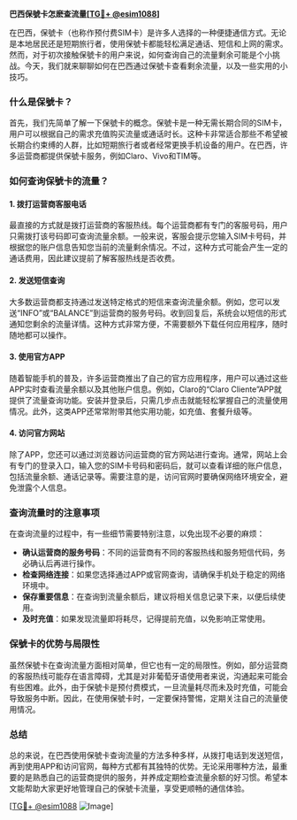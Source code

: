 **巴西保號卡怎麽查流量[[TG💪+ @esim1088](https://t.me/s/esim1088)]**

在巴西，保號卡（也称作预付费SIM卡）是许多人选择的一种便捷通信方式。无论是本地居民还是短期旅行者，使用保號卡都能轻松满足通话、短信和上网的需求。然而，对于初次接触保號卡的用户来说，如何查询自己的流量剩余可能是个小挑战。今天，我们就来聊聊如何在巴西通过保號卡查看剩余流量，以及一些实用的小技巧。

### 什么是保號卡？

首先，我们先简单了解一下保號卡的概念。保號卡是一种无需长期合同的SIM卡，用户可以根据自己的需求充值购买流量或通话时长。这种卡非常适合那些不希望被长期合约束缚的人群，比如短期旅行者或者经常更换手机设备的用户。在巴西，许多运营商都提供保號卡服务，例如Claro、Vivo和TIM等。

### 如何查询保號卡的流量？

#### 1. **拨打运营商客服电话**
最直接的方式就是拨打运营商的客服热线。每个运营商都有专门的客服号码，用户只需拨打该号码即可查询流量余额。一般来说，客服会提示您输入SIM卡号码，并根据您的账户信息告知您当前的流量剩余情况。不过，这种方式可能会产生一定的通话费用，因此建议提前了解客服热线是否收费。

#### 2. **发送短信查询**
大多数运营商都支持通过发送特定格式的短信来查询流量余额。例如，您可以发送“INFO”或“BALANCE”到运营商的服务号码。收到回复后，系统会以短信的形式通知您剩余的流量详情。这种方式非常方便，不需要额外下载任何应用程序，随时随地都可以操作。

#### 3. **使用官方APP**
随着智能手机的普及，许多运营商推出了自己的官方应用程序，用户可以通过这些APP实时查看流量余额以及其他账户信息。例如，Claro的“Claro Cliente”APP就提供了流量查询功能。安装并登录后，只需几步点击就能轻松掌握自己的流量使用情况。此外，这类APP还常常附带其他实用功能，如充值、套餐升级等。

#### 4. **访问官方网站**
除了APP，您还可以通过浏览器访问运营商的官方网站进行查询。通常，网站上会有专门的登录入口，输入您的SIM卡号码和密码后，就可以查看详细的账户信息，包括流量余额、通话记录等。需要注意的是，访问官网时要确保网络环境安全，避免泄露个人信息。

### 查询流量时的注意事项

在查询流量的过程中，有一些细节需要特别注意，以免出现不必要的麻烦：

- **确认运营商的服务号码**：不同的运营商有不同的客服热线和服务短信代码，务必确认后再进行操作。
- **检查网络连接**：如果您选择通过APP或官网查询，请确保手机处于稳定的网络环境中。
- **保存重要信息**：在查询到流量余额后，建议将相关信息记录下来，以便后续使用。
- **及时充值**：如果发现流量即将耗尽，记得提前充值，以免影响正常使用。

### 保號卡的优势与局限性

虽然保號卡在查询流量方面相对简单，但它也有一定的局限性。例如，部分运营商的客服热线可能存在语言障碍，尤其是对非葡萄牙语使用者来说，沟通起来可能会有些困难。此外，由于保號卡是预付费模式，一旦流量耗尽而未及时充值，可能会导致服务中断。因此，在使用保號卡时，一定要保持警惕，定期关注自己的流量使用情况。

### 总结

总的来说，在巴西使用保號卡查询流量的方法多种多样，从拨打电话到发送短信，再到使用APP和访问官网，每种方式都有其独特的优势。无论采用哪种方法，最重要的是熟悉自己的运营商提供的服务，并养成定期检查流量余额的好习惯。希望本文能帮助大家更好地管理自己的保號卡流量，享受更顺畅的通信体验。

[[TG💪+ @esim1088](https://t.me/s/esim1088) ![Image](https://i.postimg.cc/4NQfJmqS/Snipaste-2025-05-13-00-14-12.png)]